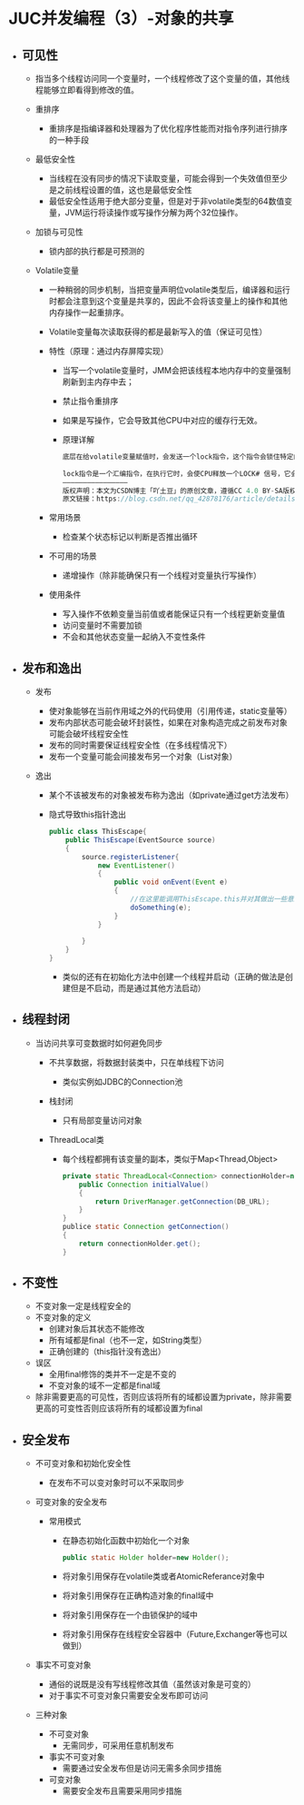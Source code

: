 # JUC并发编程（3）-对象的共享

- ## 可见性

  - 指当多个线程访问同一个变量时，一个线程修改了这个变量的值，其他线程能够立即看得到修改的值。

  - 重排序
    - 重排序是指编译器和处理器为了优化程序性能而对指令序列进行排序的一种手段
    
  - 最低安全性
    - 当线程在没有同步的情况下读取变量，可能会得到一个失效值但至少是之前线程设置的值，这也是最低安全性
    - 最低安全性适用于绝大部分变量，但是对于非volatile类型的64数值变量，JVM运行将读操作或写操作分解为两个32位操作。
    
  - 加锁与可见性
    - 锁内部的执行都是可预测的
    
  - Volatile变量
    - 一种稍弱的同步机制，当把变量声明位volatile类型后，编译器和运行时都会注意到这个变量是共享的，因此不会将该变量上的操作和其他内存操作一起重排序。
    
    - Volatile变量每次读取获得的都是最新写入的值（保证可见性）
    
    - 特性（原理：通过内存屏障实现）
      - 当写一个volatile变量时，JMM会把该线程本地内存中的变量强制刷新到主内存中去；
      
      - 禁止指令重排序
      
      - 如果是写操作，它会导致其他CPU中对应的缓存行无效。
      
      - 原理详解
      
        ```java
        底层在给volatile变量赋值时，会发送一个lock指令，这个指令会锁住特定的内存地址，并将线程中该变量缓存行的数据立即写回主存，并触发总线嗅探机制。读取和修改都会经过总线，总线嗅探机制会嗅探总线上共享变量的改变，如果CPU发现自己线程中缓存的该共享变量被修改了，会将该缓存行置为无效状态，然后从主存中再次加载该共享变量的值。
            
        lock指令是一个汇编指令，在执行它时，会使CPU释放一个LOCK# 信号，它会锁住对应变量的内存地址，这样就确保在多处理器或多线程的情况下互斥使用这个内存地址，相当于当前线程给这个变量赋值时，其他线程都不能读取。当指令执行完毕，这个锁定动作也就会消失。
        ————————————————
        版权声明：本文为CSDN博主「吖土豆」的原创文章，遵循CC 4.0 BY-SA版权协议，转载请附上原文出处链接及本声明。
        原文链接：https://blog.csdn.net/qq_42878176/article/details/128286908
        ```
      
        
      
    - 常用场景
      - 检查某个状态标记以判断是否推出循环
      
    - 不可用的场景
      - 递增操作（除非能确保只有一个线程对变量执行写操作）
      
    - 使用条件
      - 写入操作不依赖变量当前值或者能保证只有一个线程更新变量值
      - 访问变量时不需要加锁
      - 不会和其他状态变量一起纳入不变性条件

- ## 发布和逸出

  - 发布

    - 使对象能够在当前作用域之外的代码使用（引用传递，static变量等）
    - 发布内部状态可能会破坏封装性，如果在对象构造完成之前发布对象可能会破坏线程安全性
    - 发布的同时需要保证线程安全性（在多线程情况下）
    - 发布一个变量可能会间接发布另一个对象（List对象）

  - 逸出

    - 某个不该被发布的对象被发布称为逸出（如private通过get方法发布）

    - 隐式导致this指针逸出

      ```java
      public class ThisEscape{
          public ThisEscape(EventSource source)
          {
              source.registerListener{
                  new EventListener()
                  {
                      public void onEvent(Event e)
                      {
                          //在这里能调用ThisEscape.this并对其做出一些意想不到的修改，最重要的是此时ThisEscape并未完全初始化
                          doSomething(e);
                      }
                  }
                  
              }
          }
      }
      ```

      - 类似的还有在初始化方法中创建一个线程并启动（正确的做法是创建但是不启动，而是通过其他方法启动）

- ## 线程封闭

  - 当访问共享可变数据时如何避免同步

    - 不共享数据，将数据封装类中，只在单线程下访问
      - 类似实例如JDBC的Connection池
    - 栈封闭
      - 只有局部变量访问对象

    - ThreadLocal类

      - 每个线程都拥有该变量的副本，类似于Map<Thread,Object>

        ```java
        private static ThreadLocal<Connection> connectionHolder=new ThreadLocal<Connection>(){
            public Connection initialValue()
            {
                return DriverManager.getConnection(DB_URL);
            }
        }
        publice static Connection getConnection()
        {
            return connectionHolder.get();
        }
        ```

- ## 不变性

  - 不变对象一定是线程安全的
  - 不变对象的定义
    - 创建对象后其状态不能修改
    - 所有域都是final（也不一定，如String类型）
    - 正确创建的（this指针没有逸出）
  - 误区
    - 全用final修饰的类并不一定是不变的
    - 不变对象的域不一定都是final域
  - 除非需要更高的可见性，否则应该将所有的域都设置为private，除非需要更高的可变性否则应该将所有的域都设置为final
  
- ## 安全发布

  - 不可变对象和初始化安全性

    - 在发布不可以变对象时可以不采取同步

  - 可变对象的安全发布

    - 常用模式

      - 在静态初始化函数中初始化一个对象

        ```java
        public static Holder holder=new Holder();
        ```

        

      - 将对象引用保存在volatile类或者AtomicReferance对象中

      - 将对象引用保存在正确构造对象的final域中

      - 将对象引用保存在一个由锁保护的域中

      - 将对象引用保存在线程安全容器中（Future,Exchanger等也可以做到）

  - 事实不可变对象

    - 通俗的说既是没有写线程修改其值（虽然该对象是可变的）
    - 对于事实不可变对象只需要安全发布即可访问

  - 三种对象

    - 不可变对象
      - 无需同步，可采用任意机制发布
    - 事实不可变对象
      - 需要通过安全发布但是访问无需多余同步措施
    - 可变对象
      - 需要安全发布且需要采用同步措施